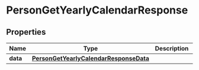 

# PersonGetYearlyCalendarResponse


## Properties

| Name | Type | Description | Notes |
|------------ | ------------- | ------------- | -------------|
|**data** | [**PersonGetYearlyCalendarResponseData**](PersonGetYearlyCalendarResponseData.md) |  |  [optional] |



